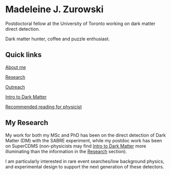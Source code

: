 <meta name="google-site-verification" content="kTg4RbjusJd8hpUI0SjMXfWVJFLz0mbxyBhVFh7NzZ0" />

# Madeleine J. Zurowski
Postdoctoral fellow at the University of Toronto working on dark matter direct detection.

Dark matter hunter, coffee and puzzle enthusiast. 

## Quick links
[About me](https://mjzurowski.github.io/about) 

[Research](https://mjzurowski.github.io/research-outputs)

[Outreach](https://mjzurowski.github.io/outreach)

[Intro to Dark Matter](https://mjzurowski.github.io/dm)

[Recommended reading for physicist](https://mjzurowski.github.io/recommended_reading)

## My Research
My work for both my MSc and PhD has been on the direct detection of Dark Matter (DM) with the SABRE experiment, while my postdoc work has been on SuperCDMS (non-physicists may find [Intro to Dark Matter](https://mjzurowski.github.io/dm) more illuminating than the information in the [Research](https://mjzurowski.github.io/research-outputs) section).

I am particularly interested in rare event searches/low background physics, and experimental design to support the next generation of these detectors.